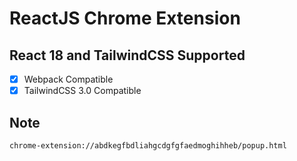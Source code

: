 # ReactJS Chrome Extension

## React 18 and TailwindCSS Supported

- [x] Webpack Compatible
- [x] TailwindCSS 3.0 Compatible

## Note

```
chrome-extension://abdkegfbdliahgcdgfgfaedmoghihheb/popup.html
```
